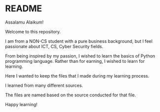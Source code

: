 # README

Assalamu Alaikum!

Welcome to this repository.

I am from a NON-CS student with a pure business background, but I feel passionate about ICT, CS, Cyber Security fields.

From being inspired by my passion, I wished to learn the basics of Python programming language.
Rather than for earning, I wished to learn for learning.

Here I wanted to keep the files that I made during my learning process.

I learned from many different sources.

The files are named based on the source conducted for that file.

Happy learning!
